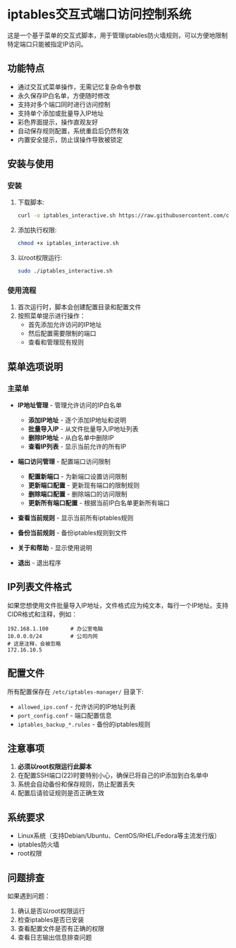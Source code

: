 # iptables交互式端口访问控制系统

这是一个基于菜单的交互式脚本，用于管理iptables防火墙规则，可以方便地限制特定端口只能被指定IP访问。

## 功能特点

- 通过交互式菜单操作，无需记忆复杂命令参数
- 永久保存IP白名单，方便随时修改
- 支持对多个端口同时进行访问控制
- 支持单个添加或批量导入IP地址
- 彩色界面提示，操作直观友好
- 自动保存规则配置，系统重启后仍然有效
- 内置安全提示，防止误操作导致被锁定

## 安装与使用

### 安装

1. 下载脚本:
   ```bash
   curl -o iptables_interactive.sh https://raw.githubusercontent.com/cachexy123/iptables/master/iptables_interactive.sh
   ```

2. 添加执行权限:
   ```bash
   chmod +x iptables_interactive.sh
   ```

3. 以root权限运行:
   ```bash
   sudo ./iptables_interactive.sh
   ```

### 使用流程

1. 首次运行时，脚本会创建配置目录和配置文件
2. 按照菜单提示进行操作：
   - 首先添加允许访问的IP地址
   - 然后配置需要限制的端口
   - 查看和管理现有规则

## 菜单选项说明

### 主菜单

- **IP地址管理** - 管理允许访问的IP白名单
  - **添加IP地址** - 逐个添加IP地址和说明
  - **批量导入IP** - 从文件批量导入IP地址列表
  - **删除IP地址** - 从白名单中删除IP
  - **查看IP列表** - 显示当前允许的所有IP

- **端口访问管理** - 配置端口访问限制
  - **配置新端口** - 为新端口设置访问限制
  - **更新端口配置** - 更新现有端口的限制规则
  - **删除端口配置** - 删除端口的访问限制
  - **更新所有端口配置** - 根据当前IP白名单更新所有端口

- **查看当前规则** - 显示当前所有iptables规则
- **备份当前规则** - 备份iptables规则到文件
- **关于和帮助** - 显示使用说明
- **退出** - 退出程序

## IP列表文件格式

如果您想使用文件批量导入IP地址，文件格式应为纯文本，每行一个IP地址。支持CIDR格式和注释，例如：

```
192.168.1.100       # 办公室电脑
10.0.0.0/24         # 公司内网
# 这是注释，会被忽略
172.16.10.5
```

## 配置文件

所有配置保存在 `/etc/iptables-manager/` 目录下:

- `allowed_ips.conf` - 允许访问的IP地址列表
- `port_config.conf` - 端口配置信息
- `iptables_backup_*.rules` - 备份的iptables规则

## 注意事项

1. **必须以root权限运行此脚本**
2. 在配置SSH端口(22)时要特别小心，确保已将自己的IP添加到白名单中
3. 系统会自动备份和保存规则，防止配置丢失
4. 配置后请验证规则是否正确生效

## 系统要求

- Linux系统（支持Debian/Ubuntu、CentOS/RHEL/Fedora等主流发行版）
- iptables防火墙
- root权限

## 问题排查

如果遇到问题：

1. 确认是否以root权限运行
2. 检查iptables是否已安装
3. 查看配置文件是否有正确的权限
4. 查看日志输出信息排查问题 
